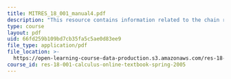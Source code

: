 ```yaml
---
title: MITRES_18_001_manual4.pdf
description: "This resource contains information related to the chain rule. \r\n"
type: course
layout: pdf
uid: 66fd259b109bd7cb35fa5c5ae0d83ee9
file_type: application/pdf
file_location: >-
  https://open-learning-course-data-production.s3.amazonaws.com/res-18-001-calculus-online-textbook-spring-2005/66fd259b109bd7cb35fa5c5ae0d83ee9_MITRES_18_001_manual4.pdf
course_id: res-18-001-calculus-online-textbook-spring-2005
---
```

